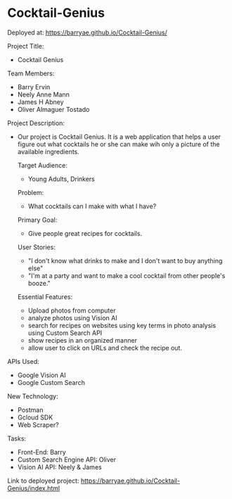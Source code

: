 # Cocktail-Genius

Deployed at:  https://barryae.github.io/Cocktail-Genius/

Project Title:
- Cocktail Genius

Team Members:
- Barry Ervin
- Neely Anne Mann
- James H Abney
- Oliver Almaguer Tostado

Project Description:
- Our project is Cocktail Genius. It is a web application that helps 
    a user figure out what cocktails he or she can make wih only a
    picture of the available ingredients. 

    Target Audience: 
    - Young Adults, Drinkers

    Problem: 
    - What cocktails can I make with what I have?

    Primary Goal: 
    - Give people great recipes for cocktails.

    User Stories:
    - "I don't know what drinks to make and I don't want to buy anything else"
    - "I'm at a party and want to make a cool cocktail from other people's booze."

    Essential Features:
    - Upload photos from computer
    - analyze photos using Vision AI
    - search for recipes on websites using key terms in photo analysis using Custom Search API
    - show recipes in an organized manner
    - allow user to click on URLs and check the recipe out.

APIs Used:
- Google Vision AI
- Google Custom Search

New Technology:
- Postman
- Gcloud SDK
- Web Scraper?

Tasks:
- Front-End: Barry 
- Custom Search Engine API: Oliver
- Vision AI API: Neely & James

Link to deployed project: https://barryae.github.io/Cocktail-Genius/index.html
